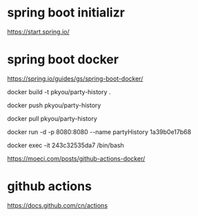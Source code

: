 # spring boot initializr
https://start.spring.io/

# spring boot docker
https://spring.io/guides/gs/spring-boot-docker/

docker build -t pkyou/party-history .

docker push pkyou/party-history

docker pull pkyou/party-history

docker run -d -p 8080:8080 --name partyHistory 1a39b0e17b68

docker exec -it 243c32535da7 /bin/bash

https://moeci.com/posts/github-actions-docker/

# github actions
https://docs.github.com/cn/actions